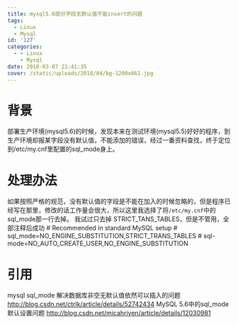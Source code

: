 ```yaml
---
title: mysql5.6部分字段无默认值不能insert的问题
tags:
  - Linux
  - Mysql
id: '127'
categories:
  - - Linux
    - Mysql
date: 2018-03-07 21:41:35
cover: /static/uploads/2018/04/bg-1200x661.jpg
---
```


# 背景

部署生产环境(mysql5.6)的时候，发现本来在测试环境(mysql5.5)好好的程序，到生产环境却报某字段没有默认值，不能添加的错误，经过一番资料查找，终于定位到/etc/my.cnf里配置的sql\_mode身上。

# 处理办法

如果按照严格的规范，没有默认值的字段是不能在加入的时候忽略的，但是程序已经写在那里，修改的话工作量会很大，所以这里我选择了将`/etc/my.cnf`中的sql\_mode那一行去掉。 我试过只去掉 STRICT\_TANS\_TABLES，但是不管用，全部注释后成功 # Recommended in standard MySQL setup # sql\_mode=NO\_ENGINE\_SUBSTITUTION,STRICT\_TRANS\_TABLES # sql-mode=NO\_AUTO\_CREATE\_USER,NO\_ENGINE\_SUBSTITUTION

# 引用

mysql sql\_mode 解决数据库非空无默认值依然可以插入的问题 http://blog.csdn.net/ctrlk/article/details/52742434 MySQL 5.6中的sql\_mode默认设置问题 http://blog.csdn.net/micahriven/article/details/12030981